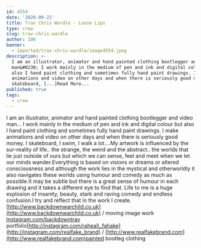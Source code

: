 ```yaml
---
id: 4554
date: '2020-09-22'
title: Trav Chris Wardle - Loose Lips
type: crew
slug: trav-chris-wardle
author: 100
banner:
  - imported/trav-chris-wardle/image4554.jpeg
description: >-
  I am an illustrator, animator and hand painted clothing bootlegger and video
  man&#8230; I work mainly in the medium of pen and ink and digital colour but
  also I hand paint clothing and sometimes fully hand paint drawings. I make
  animations and video on other days and when there is seriously good money. I
  skateboard, [...]Read More...
published: true
tags:
  - crew
---
```

I am an illustrator, animator and hand painted clothing bootlegger and video man… I work mainly in the medium of pen and ink and digital colour but also I hand paint clothing and sometimes fully hand paint drawings. I make animations and video on other days and when there is seriously good money. I skateboard, I swim, I walk a lot….My artwork is influenced by the sur-reality of life.. the strange, the weird and the abstract.. the worlds that lie just outside of ours but which we can sense, feel and meet when we let our minds wander.Everything is based on visions or dreams or altered consciousness and although the work lies in the mystical and otherworldly it also navigates these worlds using humour and comedy as much as possible.It may be subtle but there is a great sense of humour in each drawing and it takes a different eye to find that. Life to me is a huge explosion of insanity, beauty, stark and raving comedy and endless confusion.I try and reflect that in the work I create.[](http://www.backdownwarchild.co.uk)[http://www.backdownwarchild.co.uk](http://www.backdownwarchild.co.uk) / moving image work  
[Instagram.com/backdowntrav](http://instagram.com/backdowntrav?fbclid=IwAR2AymvYTSnN3WAHNEHBwGVzmZGZKwZ-p3MhiIlPbbaR9RBQRMV_7aKAWy0)  portfolio[http://instagram.com/raheal\_fahake](http://instagram.com/realfake_brand) / [http://www.realfakebrand.com](http://www.realfakebrand.com)painted bootleg clothing